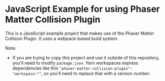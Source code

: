 # JavaScript Example for using Phaser Matter Collision Plugin

This is a JavaScript example project that makes use of the Phaser Matter Collision Plugin. It uses a webpack-based build system.

Note:
- If you are trying to copy this project and use it outside of this repository, you'll need to modify `package.json`. Yarn workspaces express dependencies like this `"phaser-matter-collision-plugin": "workspace:*"`, so you'll need to replace that with a version number.